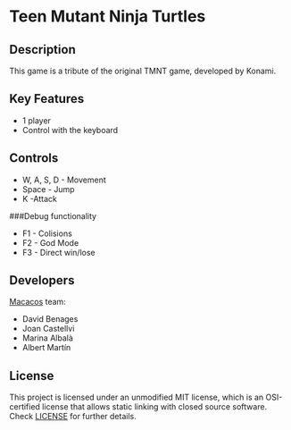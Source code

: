 # Teen Mutant Ninja Turtles

## Description

This game is a tribute of the original TMNT game, developed by Konami.

## Key Features

 - 1 player
 - Control with the keyboard
 
## Controls

- W, A, S, D  - Movement
- Space - Jump
- K -Attack

###Debug functionality

- F1 - Colisions
- F2 - God Mode
- F3 - Direct win/lose

## Developers
[Macacos](https://github.com/Divangus/Macacos) team:

 - David Benages
 - Joan Castellvi
 - Marina Albalà
 - Albert Martín
 

## License

This project is licensed under an unmodified MIT license, which is an OSI-certified license that allows static linking with closed source software. Check [LICENSE](LICENSE) for further details.
